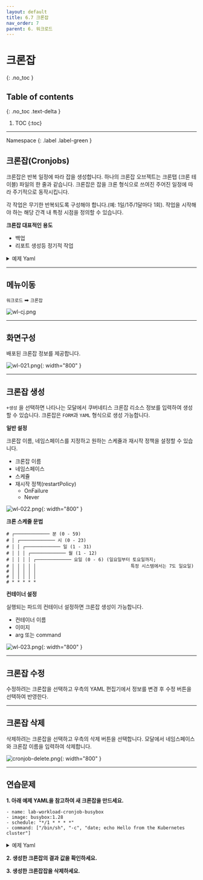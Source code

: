 ```yaml
---
layout: default
title: 6.7 크론잡
nav_order: 7
parent: 6. 워크로드
---
```


# 크론잡
{: .no_toc }

## Table of contents
{: .no_toc .text-delta }

1. TOC
{:toc}

---

<div class="code-example" markdown="1">
Namespace
{: .label .label-green }
</div>


## 크론잡(Cronjobs)
크론잡은 반복 일정에 따라 잡을 생성합니다.
하나의 크론잡 오브젝트는 크론탭 (크론 테이블) 파일의 한 줄과 같습니다. 크론잡은 잡을 크론 형식으로 쓰여진 주어진 일정에 따라 주기적으로 동작시킵니다.

각 작업은 무기한 반복되도록 구성해야 합니다.(예: 1일/1주/1달마다 1회). 
작업을 시작해야 하는 해당 간격 내 특정 시점을 정의할 수 있습니다.

**크론잡 대표적인 용도**

- 백업
- 리포트 생성등 정기적 작업


<details>
<summary>예제 Yaml</summary>
  
{% highlight yaml %}

apiVersion: batch/v1
kind: CronJob
metadata:
  name: hello
spec:
  schedule: "*/1 * * * *"
  jobTemplate:
    spec:
      template:
        spec:
          containers:
          - name: hello
            image: busybox
            imagePullPolicy: IfNotPresent
            command:
            - /bin/sh
            - -c
            - date; echo Hello from the Kubernetes cluster
          restartPolicy: OnFailure


    
{% endhighlight %}
   
</details>

---

## 메뉴이동
`워크로드` ➡ `크론잡`

![wl-cj.png](/assets/images/workload/wl-cj.png)

---

## 화면구성
배포된 크론잡 정보를 제공합니다.

![wl-021.png](/assets/images/workload/wl-021.png){: width="800" }

---

## 크론잡 생성
`+생성` 을 선택하면 나타나는 모달에서 쿠버네티스 크론잡 리소스 정보를 입력하여 생성할 수 있습니다.
크론잡은 `FORM`과 `YAML` 형식으로 생성 가능합니다.

**일반 설정**

크론잡 이름, 네임스페이스를 지정하고 원하는 스케쥴과 재시작 정책을 설정할 수 있습니다.

- 크론잡 이름
- 네임스페이스 
- 스케쥴
- 재시작 정책(restartPolicy)
  + OnFailure
  + Never

![wl-022.png](/assets/images/workload/wl-022.png){: width="800" }


**크론 스케줄 문법**
```
# ┌───────────── 분 (0 - 59)
# │ ┌───────────── 시 (0 - 23)
# │ │ ┌───────────── 일 (1 - 31)
# │ │ │ ┌───────────── 월 (1 - 12)
# │ │ │ │ ┌───────────── 요일 (0 - 6) (일요일부터 토요일까지;
# │ │ │ │ │                                   특정 시스템에서는 7도 일요일)
# │ │ │ │ │
# │ │ │ │ │
# * * * * *
```


**컨테이너 설정**

실행되는 파드의 컨테이너 설정하면 크론잡 생성이 가능합니다.

- 컨테이너 이름
- 이미지
- arg 또는 command

![wl-023.png](/assets/images/workload/wl-023.png){: width="800" }

---
## 크론잡 수정
수정하려는 크론잡을 선택하고 우측의 YAML 편집기에서 정보를 변경 후 수정 버튼을 선택하여 반영한다.

---

## 크론잡 삭제
삭제하려는 크론잡을 선택하고 우측의 삭제 버튼을 선택합니다.
모달에서 네임스페이스와 크론잡 이름을 입력하여 삭제합니다.

![cronjob-delete.png](/assets/images/workload/cronjob-delete.png){: width="800" }


---
## 연습문제

**1. 아래 예제 YAML을 참고하여 새 크론잡을 만드세요.**

```
- name: lab-workload-cronjob-busybox
- image: busybox:1.28
- schedule: "*/1 * * * *"
- command: ["/bin/sh", "-c", "date; echo Hello from the Kubernetes cluster"]
```

<details>
<summary>예제 Yaml</summary>
  
{% highlight yaml %}

apiVersion: batch/v1
kind: CronJob
metadata:
  name: hello
spec:
  schedule: "*/1 * * * *"
  jobTemplate:
    spec:
      template:
        spec:
          containers:
          - name: busybox
            image: busybox:1.28
            imagePullPolicy: IfNotPresent
            command:
            - /bin/sh
            - -c
            - date; echo Hello from the Kubernetes cluster
          restartPolicy: OnFailure
    
{% endhighlight %}

</details>
   
**2. 생성한 크론잡의 결과 값을 확인하세요.**

**3. 생성한 크론잡잡을 삭제하세요.**